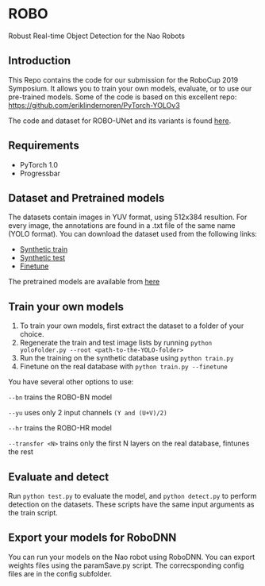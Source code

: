 # ROBO
Robust Real-time Object Detection for the Nao Robots

## Introduction
This Repo contains the code for our submission for the RoboCup 2019 Symposium. It allows you to train your own models, evaluate, or to use our pre-trained models. Some of the code is based on this excellent repo: https://github.com/eriklindernoren/PyTorch-YOLOv3

The code and dataset for ROBO-UNet and its variants is found [here](https://github.com/szemenyeim/RoboCupVision).

## Requirements

- PyTorch 1.0
- Progressbar

## Dataset and Pretrained models
The datasets contain images in YUV format, using 512x384 resultion. For every image, the annotations are found in a .txt file of the same name (YOLO format). You can download the dataset used from the following links: 

- [Synthetic train](http://deeplearning.iit.bme.hu/ROBO/ROBO_Train.zip)
- [Synthetic test](http://deeplearning.iit.bme.hu/ROBO/ROBO_Test.zip)
- [Finetune](http://deeplearning.iit.bme.hu/ROBO/ROBO_Finetune.zip)

The pretrained models are available from [here](http://deeplearning.iit.bme.hu/ROBO/checkpoints.zip)

## Train your own models
1. To train your own models, first extract the dataset to a folder of your choice.
2. Regenerate the train and test image lists by running `python yoloFolder.py --root <path-to-the-YOLO-folder>`
3. Run the training on the synthetic database using `python train.py`
4. Finetune on the real database with `python train.py --finetune`

You have several other options to use:

`--bn` trains the ROBO-BN model

`--yu` uses only 2 input channels `(Y and (U+V)/2)`

`--hr` trains the ROBO-HR model

`--transfer <N>` trains only the first N layers on the real database, fintunes the rest

## Evaluate and detect
Run `python test.py` to evaluate the model, and `python detect.py` to perform detection on the datasets. These scripts have the same input arguments as the train script.

## Export your models for RoboDNN
You can run your models on the Nao robot using RoboDNN. You can export weights files using the paramSave.py script. The correcsponding config files are in the config subfolder.
